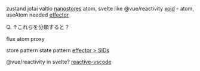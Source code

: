 zustand
jotai
valtio
[nanostores](https://github.com/nanostores/nanostores) atom, svelte like
@vue/reactivity
[xoid](https://github.com/xoidlabs/xoid) - atom, useAtom needed
[effector](https://github.com/effector/effector)


Q. ↑これらを分類すると？

flux
atom
proxy


store pattern
state pattern
[effector > SIDs](https://effector.dev/en/explanation/sids/)

@vue/reactivity in svelte?
[reactive-vscode](https://github.com/KermanX/reactive-vscode)
